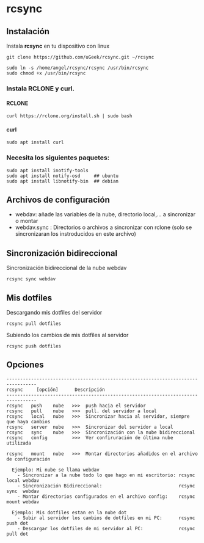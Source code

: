 # rcsync


## Instalación

Instala **rcsync** en tu dispositivo con linux

```
git clone https://github.com/uGeek/rcsync.git ~/rcsync
```

```
sudo ln -s /home/angel/rcsync/rcsync /usr/bin/rcsync
sudo chmod +x /usr/bin/rcsync
```

### Instala **RCLONE** y **curl**.


#### RCLONE
```
curl https://rclone.org/install.sh | sudo bash
```
#### curl

```
sudo apt install curl
```


### Necesita los siguientes paquetes:

```
sudo apt install inotify-tools
sudo apt install notify-osd     ## ubuntu
sudo apt install libnotify-bin  ## debian    

```


## Archivos de configuración
- webdav:        añade las variables de la nube, directorio local,... a sincronizar o montar
- webdav.sync  : Directorios o archivos a sincronizar con rclone (solo se sincronizaran los instroducidos en este archivo)


## Sincronización bidireccional
Sincronización bidireccional de la nube webdav

```
rcsync sync webdav
```


## Mis dotfiles
Descargando mis dotfiles del servidor

```
rcsync pull dotfiles
```

Subiendo los cambios de mis dotfiles al servidor

```
rcsync push dotfiles
```


## Opciones

```
---------------------------------------------------------------------------------
rcsync     [opción]      Descripción
---------------------------------------------------------------------------------
rcsync   push    nube   >>>  push hacia el servidor
rcsync   pull    nube   >>>  pull. del servidor a local
rcsync   local   nube   >>>  Sincronizar hacia al servidor, siempre que haya cambios
rcsync   server  nube   >>>  Sincronizar del servidor a local
rcsync   sync    nube   >>>  Sincronización con la nube bidireccional
rcsync   config         >>>  Ver confiruración de última nube utilizada

rcsync   mount   nube   >>>  Montar directorios añadidos en el archivo de configuración

  Ejemplo: Mi nube se llama webdav
    - Sincronizar a la nube todo lo que hago en mi escritorio: rcsync local webdav
    - Sincronización Bidireccional:                            rcsync sync  webdav 
    - Montar directorios configurados en el archivo config:    rcsync mount webdav

  Ejemplo: Mis dotfiles estan en la nube dot
    - Subir al servidor los cambios de dotfiles en mi PC:      rcsync push dot
    - Descargar los dotfiles de mi servidor al PC:             rcsync pull dot 
```

